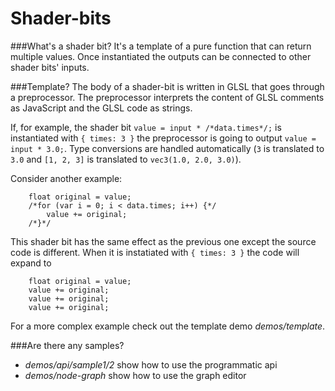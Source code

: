 Shader-bits
===========

###What's a shader bit?
It's a template of a pure function that can return multiple values. Once instantiated the outputs can be connected to other shader bits' inputs.

###Template?
The body of a shader-bit is written in GLSL that goes through a preprocessor. The preprocessor interprets the content of GLSL comments as JavaScript and the GLSL code as strings.
 
If, for example, the shader bit `value = input * /*data.times*/;` is instantiated with `{ times: 3 }` the preprocessor is going to output `value = input * 3.0;`. Type conversions are handled automatically (`3` is translated to `3.0` and `[1, 2, 3]` is translated to `vec3(1.0, 2.0, 3.0)`).

Consider another example:

```
	float original = value;
	/*for (var i = 0; i < data.times; i++) {*/
		value += original;
	/*}*/
```

This shader bit has the same effect as the previous one except the source code is different. When it is instatiated with `{ times: 3 }` the code will expand to 

```
	float original = value;
	value += original;
	value += original;
	value += original;
```

For a more complex example check out the template demo *demos/template*.

###Are there any samples?

+ *demos/api/sample1/2* show how to use the programmatic api
+ *demos/node-graph* show how to use the graph editor